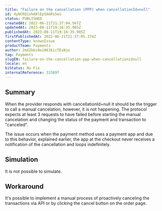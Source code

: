 ```yaml
---
title: "Failure on the cancellation (PPP) when cancellationId=null"
id: 4yNCRQ1xhA8lEp5AGRs5eu
status: PUBLISHED
createdAt: 2022-06-21T21:37:04.567Z
updatedAt: 2023-08-11T19:16:35.985Z
publishedAt: 2023-08-11T19:16:35.985Z
firstPublishedAt: 2022-06-21T21:37:05.374Z
contentType: knownIssue
productTeam: Payments
author: 2mXZkbi0oi061KicTExNjo
tag: Payments
slugEN: failure-on-the-cancellation-ppp-when-cancellationidnull
locale: en
kiStatus: No Fix
internalReference: 333897
---
```


## Summary





When the provider responds with cancellationId=null it should be the trigger to call a manual cancelation, however, it is not happening. The protocol expects at least 3 requests to have failed before starting the manual cancelation and changing the status of the payment and transaction to "canceled".

The issue occurs when the payment method uses a payment app and due to this behavior, explained earlier, the app at the checkout never receives a notification of the cancellation and loops indefinitely.



## Simulation





It is not possible to simulate.



## Workaround





It's possible to implement a manual process of proactively canceling the transactions via API or by clicking the cancel button on the order page.

